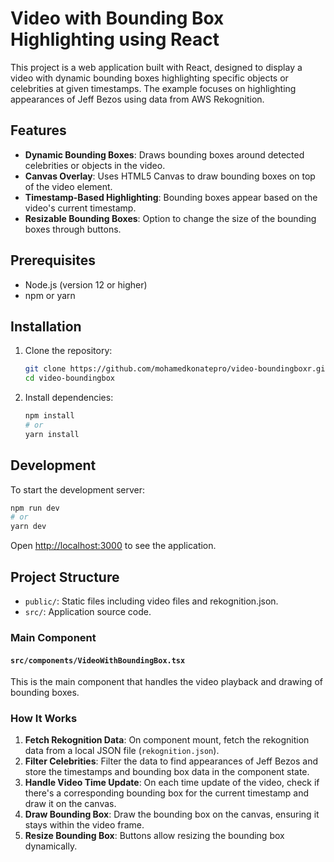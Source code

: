 
# Video with Bounding Box Highlighting using React

This project is a web application built with React, designed to display a video with dynamic bounding boxes highlighting specific objects or celebrities at given timestamps. The example focuses on highlighting appearances of Jeff Bezos using data from AWS Rekognition.

## Features

- **Dynamic Bounding Boxes**: Draws bounding boxes around detected celebrities or objects in the video.
- **Canvas Overlay**: Uses HTML5 Canvas to draw bounding boxes on top of the video element.
- **Timestamp-Based Highlighting**: Bounding boxes appear based on the video's current timestamp.
- **Resizable Bounding Boxes**: Option to change the size of the bounding boxes through buttons.

## Prerequisites

- Node.js (version 12 or higher)
- npm or yarn

## Installation

1. Clone the repository:

   ```bash
   git clone https://github.com/mohamedkonatepro/video-boundingboxr.git
   cd video-boundingbox
   ```

2. Install dependencies:

   ```bash
   npm install
   # or
   yarn install
   ```

## Development

To start the development server:

```bash
npm run dev
# or
yarn dev
```

Open [http://localhost:3000](http://localhost:3000) to see the application.

## Project Structure

- `public/`: Static files including video files and rekognition.json.
- `src/`: Application source code.

### Main Component

#### `src/components/VideoWithBoundingBox.tsx`

This is the main component that handles the video playback and drawing of bounding boxes.

### How It Works

1. **Fetch Rekognition Data**: On component mount, fetch the rekognition data from a local JSON file (`rekognition.json`).
2. **Filter Celebrities**: Filter the data to find appearances of Jeff Bezos and store the timestamps and bounding box data in the component state.
3. **Handle Video Time Update**: On each time update of the video, check if there's a corresponding bounding box for the current timestamp and draw it on the canvas.
4. **Draw Bounding Box**: Draw the bounding box on the canvas, ensuring it stays within the video frame.
5. **Resize Bounding Box**: Buttons allow resizing the bounding box dynamically.
